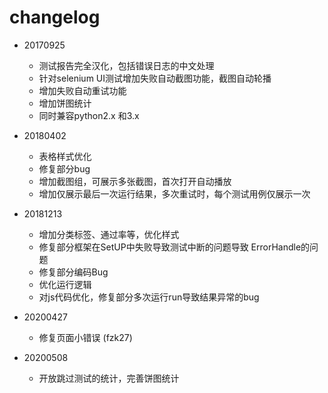 # changelog

+ 20170925
    - 测试报告完全汉化，包括错误日志的中文处理
    - 针对selenium UI测试增加失败自动截图功能，截图自动轮播
    - 增加失败自动重试功能
    - 增加饼图统计
    - 同时兼容python2.x 和3.x
+ 20180402
    - 表格样式优化
    - 修复部分bug
    - 增加截图组，可展示多张截图，首次打开自动播放
    - 增加仅展示最后一次运行结果，多次重试时，每个测试用例仅展示一次
+ 20181213
    - 增加分类标签、通过率等，优化样式
    - 修复部分框架在SetUP中失败导致测试中断的问题导致 ErrorHandle的问题
    - 修复部分编码Bug
    - 优化运行逻辑
    - 对js代码优化，修复部分多次运行run导致结果异常的bug
    
+ 20200427
    - 修复页面小错误 (fzk27)    
    
+ 20200508
    - 开放跳过测试的统计，完善饼图统计